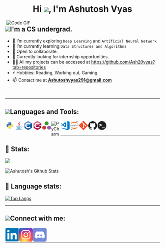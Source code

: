 <h1 align="center">Hi <img src="https://media.giphy.com/media/hvRJCLFzcasrR4ia7z/giphy.gif" width="30px">, I'm Ashutosh Vyas</h1>
<img src="https://cdn.dribbble.com/users/638428/screenshots/3641004/code2.gif" alt="Code GIF" width="500" align="right">

## <img src="https://media.giphy.com/media/mGcNjsfWAjY5AEZNw6/giphy.gif" width="45">I'm a CS undergrad.

- 🔭 I’m currently exploring `Deep Learning` and `Artificial Neural Network`
- 🌱 I’m currently learning `Data Structures and Algorithms`
- 👯 Open to collaborate.
- 💼 Currently looking for internship opportunities.
- 👨‍💻 All my projects can be accessed at https://github.com/Ash20vyas?tab=repositories
- ⚡ Hobbies: Reading, Working out, Gaming.
- 📫 Contact me at **Ashutoshvyas291@gmail.com**
<br/>

---

## <img src="https://github.com/TheDudeThatCode/TheDudeThatCode/blob/master/Assets/Developer.gif" width="45px">Languages and Tools:

<img align="left" alt="python" width="30px" src="https://raw.githubusercontent.com/github/explore/80688e429a7d4ef2fca1e82350fe8e3517d3494d/topics/python/python.png" />
<img align="left" alt="JAVA" width="30px" height="30px" src="https://github.com/devicons/devicon/blob/master/icons/java/java-original.svg"> 
<img align="left" alt="C" width="30px" height="30px" src="https://github.com/devicons/devicon/blob/master/icons/c/c-original.svg"> 
<img align="left" alt="C++" width="30px" height="30px" src="https://github.com/devicons/devicon/blob/master/icons/cplusplus/cplusplus-original.svg">
<img align="left" alt="julia" width="30px" height="30px" src="https://github.com/devicons/devicon/blob/master/icons/julia/julia-original.svg"> 
<img align="left" alt="PyCharm" width="30px" src="https://upload.wikimedia.org/wikipedia/commons/1/1d/PyCharm_Icon.svg" />
<img align="left" alt="Visual Studio Code" width="30px" src="https://raw.githubusercontent.com/github/explore/80688e429a7d4ef2fca1e82350fe8e3517d3494d/topics/visual-studio-code/visual-studio-code.png" />
<img align="left" alt="Jupyter Notebook" width="30px" src="https://github.com/devicons/devicon/blob/master/icons/jupyter/jupyter-original-wordmark.svg"/>
<img align="left" alt="Git" width="30px" src="https://github.com/devicons/devicon/blob/master/icons/git/git-original.svg" />
<img align="left" alt="GitHub" width="30px" src="https://github.com/devicons/devicon/blob/master/icons/github/github-original.svg" />
<img align="left" alt="Terminal" width="30px" src="https://raw.githubusercontent.com/github/explore/80688e429a7d4ef2fca1e82350fe8e3517d3494d/topics/terminal/terminal.png" />


<br/>
<br/>

---

## 🎯 Stats:
[<img src="https://komarev.com/ghpvc/?username=Ash20vyas&label=Profile+Views&color=2e8b57&style=flat" />](https://github.com/Ash20vyas)

<img alt="Ashutosh's Github Stats" src="https://github-readme-stats.vercel.app/api?username=Ash20vyas&show_icons=true&count_private=true&theme=tokyonight" />



## 📝 Language stats:

[![Top Langs](https://github-readme-stats.vercel.app/api/top-langs/?username=Ash20vyas&layout=compact&theme=tokyonight&langs_count=10)](https://github.com/anuraghazra/github-readme-stats)

---
## <img src="https://media.giphy.com/media/LnQjpWaON8nhr21vNW/giphy.gif" width="45">Connect with me:


[<img align="left" alt="Ashutosh | LinkedIn" width="45px" src="https://github.com/devicons/devicon/blob/master/icons/linkedin/linkedin-original.svg" />][linkedin]
[<img align="left" alt="Ashutosh | Instagram" width="45px" src="https://github.com/edent/SuperTinyIcons/blob/master/images/svg/instagram.svg" />][instagram]
[<img align="left" alt="Ashutosh | Discord" width="45px" src="https://github.com/edent/SuperTinyIcons/blob/master/images/svg/discord.svg" />][discord]

[instagram]: https://www.instagram.com/l_0newolf/
[linkedin]: https://www.linkedin.com/in/ashutosh-vyas-8238b0180/
[discord]: https://discordapp.com/users/532831398994771969

<br/>
<br/>

---
